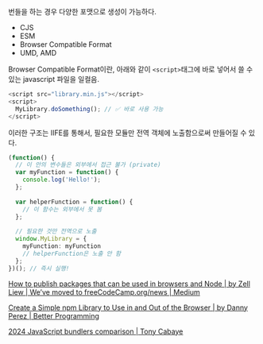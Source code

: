 번들을 하는 경우 다양한 포맷으로 생성이 가능하다.

- CJS
- ESM
- Browser Compatible Format
- UMD, AMD

Browser Compatible Format이란, 아래와 같이 `<script>`태그에 바로 넣어서 쓸 수 있는 javascript 파일을 일컬음.

```typescript
<script src="library.min.js"></script>
<script>
  MyLibrary.doSomething(); // ✅ 바로 사용 가능
</script>
```

이러한 구조는 IIFE를 통해서, 필요한 모듈만 전역 객체에 노출함으로써 만들어질 수 있다.

```typescript
(function() {
  // 이 안의 변수들은 외부에서 접근 불가 (private)
  var myFunction = function() {
    console.log('Hello!');
  };
  
  var helperFunction = function() {
    // 이 함수는 외부에서 못 봄
  };
  
  // 필요한 것만 전역으로 노출
  window.MyLibrary = {
    myFunction: myFunction
    // helperFunction은 노출 안 함
  };
})(); // 즉시 실행!
```


[How to publish packages that can be used in browsers and Node | by Zell Liew | We’ve moved to freeCodeCamp.org/news | Medium](https://medium.com/free-code-camp/how-to-publish-packages-that-can-be-used-in-browsers-and-node-c51274dca77c)

[Create a Simple npm Library to Use in and Out of the Browser | by Danny Perez | Better Programming](https://medium.com/better-programming/create-a-simple-npm-library-to-use-in-and-out-of-the-browser-700f207eb73)

[2024 JavaScript bundlers comparison | Tony Cabaye](https://tonai.github.io/blog/posts/bundlers-comparison/)
